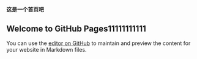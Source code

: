#### 这是一个首页吧
## Welcome to GitHub Pages11111111111

You can use the [editor on GitHub](https://github.com/angyanjzy/test2/edit/gh-pages/index.md) to maintain and preview the content for your website in Markdown files.


